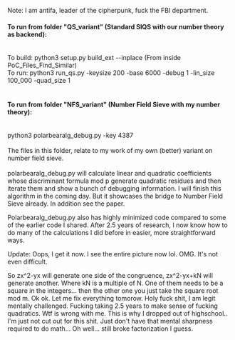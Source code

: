 Note: I am antifa, leader of the cipherpunk, fuck the FBI department. 

#### To run from folder "QS_variant" (Standard SIQS with our number theory as backend):</br></br>
To build: python3 setup.py build_ext --inplace  (From inside PoC_Files_Find_Similar)</br>
To run: python3 run_qs.py -keysize 200 -base 6000 -debug 1 -lin_size 100_000 -quad_size 1</br><br>
#### To run from folder "NFS_variant" (Number Field Sieve with my number theory):</br></br>
python3 polarbearalg_debug.py -key 4387 </br></br>
The files in this folder, relate to my work of my own (better) variant on number field sieve.</br></br>
polarbearalg_debug.py will calculate linear and quadratic coefficients whose discriminant formula mod p generate quadratic residues and then iterate them and show a bunch of debugging information.
I will finish this algorithm in the coming day. But it showcases the bridge to Number Field Sieve already. In addition see the paper. 

Polarbearalg_debug.py also has highly minimized code compared to some of the earlier code I shared. After 2.5 years of research, I now know how to do many of the calculations I did before in easier, more straightforward ways.

Update: Oops, I get it now. I see the entire picture now lol. OMG. It's not even difficult. 

So zx^2-yx will generate one side of the congruence, zx^2-yx+kN will generate another. Where kN is a multiple of N. One of them needs to be a square in the integers... then the other one you just take the square root mod m. Ok ok. Let me fix everything tomorow. Holy fuck shit, I am legit mentally challenged. Fucking taking 2.5 years to make sense of fucking quadratics. Wtf is wrong with me. This is why I dropped out of highschool.. I'm just not cut out for this shit. Just don't have that mental sharpness required to do math... Oh well... still broke factorization I guess. 
